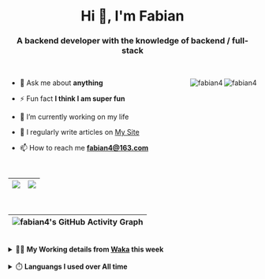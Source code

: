 <h1 align="center">Hi 👋, I'm Fabian</h1>
<h3 align="center">A backend developer with the knowledge of backend / full-stack</h3>

<br/>

<img align="right" src="https://komarev.com/ghpvc/?username=fabian4&label=views&color=0e75b6&style=flat" alt="fabian4" /><img align="right" src="https://img.shields.io/badge/Author-fabian4-orange?logo=Dark%20Reader" alt="fabian4" />


- 💬 Ask me about **anything**

- ⚡ Fun fact **I think I am super fun**

- 🔭 I’m currently working on my life

- 📝 I regularly write articles on [My Site](https://fabian4.site/)

- 📫 How to reach me **fabian4@163.com**


<!-- - 🌱 I’m currently learning **JavaScript** and **typescript** -->

<!-- - 📄 Know about my Daily details on [My Personal Blog Galllery](https://fabian4.github.io/gallery/) -->

<br/>

|  <img align="center" src="https://github-readme-streak-stats.herokuapp.com/?user=fabian4&theme=gruvbox_duo&currStreakNum=2FD3EB&fire=pink&sideLabels=F00&hide_border=true&date_format=[Y.]n.j" /> |  <img align="center" src="https://github-readme-stats.vercel.app/api/top-langs/?username=fabian4&layout=compact&theme=buefy&hide_border=true" /> |
| ------------- | ------------- |

<!-- | <img align="center" src="https://github-readme-stats.vercel.app/api?username=fabian4&count_private=true&show_icons=true&theme=flag-india&show_owner=true&hide_border=true" /> | <img align="center" src="https://github-readme-stats.vercel.app/api/top-langs/?username=fabian4&layout=compact&theme=buefy&hide_border=true&exclude_repo=jdk,jdk-source-learning,spring-framework,netty,jdk,fabian4.github.io,wechaty.js.org,sofa-bolt" /> | <img align="center" src="https://github-readme-streak-stats.herokuapp.com/?user=fabian4&theme=gruvbox_duo&currStreakNum=2FD3EB&fire=pink&sideLabels=F00&hide_border=true&date_format=[Y.]n.j" /> |
| ------------- | ------------- | ------------- | -->

<br/>

|![fabian4's GitHub Activity Graph](https://activity-graph.herokuapp.com/graph?username=fabian4&theme=github-light&area=true)|
| --- |

<!-- <br/>
<details>
  <summary>✍️ <b>My Leetcode Record from the <a href="https://github.com/fabian4/leetcode">repo</a></b></summary>
 
 ---
  
|[![Leetcode Stats](https://leetcode.card.workers.dev/?username=fabian&border=0)](https://leetcode-cn.com/u/fabianbao/)|[![fabian's LeetCode Stats](https://leetcode-stats.vercel.app/api?username=fabian&theme=Light)](https://leetcode-cn.com/u/fabianbao/)|
| ------------- | ------------- |
</details> -->

<br/>

<details>
  <summary>👨‍💻 <b>My Working details from <a href="https://wakatime.com/@fabian4">Waka</a> this week</b></summary>

---

<!--START_SECTION:waka-->
![Code Time](http://img.shields.io/badge/Code%20Time-233%20hrs%202%20mins-blue)

**I'm an Early 🐤** 

```text
🌞 Morning    186 commits    █████░░░░░░░░░░░░░░░░░░░░   22.88% 
🌆 Daytime    287 commits    ████████░░░░░░░░░░░░░░░░░   35.3% 
🌃 Evening    324 commits    ██████████░░░░░░░░░░░░░░░   39.85% 
🌙 Night      16 commits     ░░░░░░░░░░░░░░░░░░░░░░░░░   1.97%

```
📅 **I'm Most Productive on Thursday** 

```text
Monday       129 commits    ████░░░░░░░░░░░░░░░░░░░░░   15.87% 
Tuesday      130 commits    ████░░░░░░░░░░░░░░░░░░░░░   15.99% 
Wednesday    137 commits    ████░░░░░░░░░░░░░░░░░░░░░   16.85% 
Thursday     147 commits    ████░░░░░░░░░░░░░░░░░░░░░   18.08% 
Friday       88 commits     ██░░░░░░░░░░░░░░░░░░░░░░░   10.82% 
Saturday     67 commits     ██░░░░░░░░░░░░░░░░░░░░░░░   8.24% 
Sunday       115 commits    ███░░░░░░░░░░░░░░░░░░░░░░   14.15%

```


📊 **This Week I Spent My Time On** 

```text
💬 Programming Languages: 
Other                    33 hrs 16 mins      ██████████████████████░░░   88.83% 
TypeScript               1 hr 15 mins        ░░░░░░░░░░░░░░░░░░░░░░░░░   3.34% 
Java                     1 hr 4 mins         ░░░░░░░░░░░░░░░░░░░░░░░░░   2.87% 
Vue.js                   37 mins             ░░░░░░░░░░░░░░░░░░░░░░░░░   1.66% 
JavaScript               27 mins             ░░░░░░░░░░░░░░░░░░░░░░░░░   1.21%

🔥 Editors: 
Browser                  33 hrs 16 mins      ██████████████████████░░░   88.83% 
IntelliJ                 2 hrs 33 mins       █░░░░░░░░░░░░░░░░░░░░░░░░   6.81% 
WebStorm                 1 hr 25 mins        █░░░░░░░░░░░░░░░░░░░░░░░░   3.78% 
GoLand                   12 mins             ░░░░░░░░░░░░░░░░░░░░░░░░░   0.58%

💻 Operating System: 
Windows                  37 hrs 27 mins      █████████████████████████   100.0%

```


<!--END_SECTION:waka-->
  
</details>

<br/>

<details>
  <summary>⏱️ <b>Languangs I used over All time</b></summary>
  
---
  
![languages all time](https://wakatime.com/share/@32ef5ac6-eac5-4886-805c-ce9fe059857e/efc24c85-e478-4696-bcbd-c5669145b831.svg)
  
</details>
